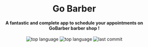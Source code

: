 <h1 align="center">Go Barber</h1>
<h4 align="center">A fantastic and complete app to schedule your appointments on GoBarber barber shop !</h4>


<p align="center">
  <img alt="top language" src="https://img.shields.io/github/languages/top/matheusmarks/gobarber-web.svg" />
  <img alt="top language" src="https://img.shields.io/github/repo-size/matheusmarks/gobarber-web.svg" />
  <img alt="last commit" src="https://img.shields.io/github/last-commit/matheusmarks/gobarber-web.svg" />
</p>
